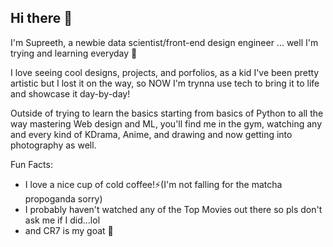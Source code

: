 ## Hi there 👋

I'm Supreeth, a newbie data scientist/front-end design engineer ... well I'm trying and learning everyday 🫣

I love seeing cool designs, projects, and porfolios, as a kid I've been pretty artistic but I lost it on the way, so NOW I'm trynna use tech to bring it to life and showcase it day-by-day!

Outside of trying to learn the basics starting from basics of Python to all the way mastering Web design and ML, you'll find me in the gym, watching any and every kind of KDrama, Anime, and drawing and now getting into photography as well.

Fun Facts:
- I love a nice cup of cold coffee!⚡(I'm not falling for the matcha propoganda sorry)
- I probably haven't watched any of the Top Movies out there so pls don't ask me if I did...lol
- and CR7 is my goat 🐐
